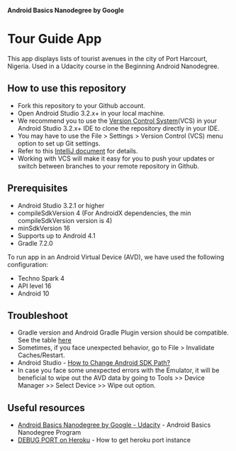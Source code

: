 
**Android Basics Nanodegree by Google** 


Tour Guide App
===================================

This app displays lists of tourist avenues in the city of Port Harcourt, Nigeria.
Used in a Udacity course in the Beginning Android Nanodegree.


How to use this repository
--------------
- Fork this repository to your Github account.
- Open Android Studio 3.2.x+ in your local machine.
- We recommend you to use the [Version Control System](https://developer.android.com/studio/intro#version_control_basics)(VCS) in your Android Studio 3.2.x+ IDE to clone the repository directly in your IDE.
- You may have to use the File > Settings > Version Control (VCS) menu option to set up Git settings.
- Refer to this [IntelliJ document](https://www.jetbrains.com/help/idea/version-control-integration.html) for details.
- Working with VCS will make it easy for you to push your updates or switch between branches to your remote repository in Github.

Prerequisites
--------------

- Android Studio 3.2.1 or higher
- compileSdkVersion 4 (For AndroidX dependencies, the min compileSdkVersion version is 4)
- minSdkVersion 16
- Supports up to Android 4.1
- Gradle 7.2.0

To run app in an Android Virtual Device (AVD), we have used the following configuration:
- Techno Spark 4
- API level 16
- Android 10


Troubleshoot
---------------
- Gradle version and Android Gradle Plugin version should be compatible. See the table [here](https://developer.android.com/studio/releases/gradle-plugin#updating-gradle)
- Sometimes, if you face unexpected behavior, go to File > Invalidate Caches/Restart. 
- Android Studio - [How to Change Android SDK Path?](https://stackoverflow.com/questions/16581752/android-studio-how-to-change-android-sdk-path/18409923#18409923)  
- In case you face some unexpected errors with the Emulator, it will be beneficial to wipe out the AVD data by going to Tools >> Device Manager >> Select Device >> Wipe out option.

## Useful resources

- [Android Basics Nanodegree by Google - Udacity](https://www.udacity.com/course/android-basics-nanodegree-by-google--nd803) - Android Basics Nanodegree Program
- [DEBUG PORT on Heroku](https://stackoverflow.com/questions/15693192/heroku-node-js-error-web-process-failed-to-bind-to-port-within-60-seconds-of) - How to get heroku port instance

